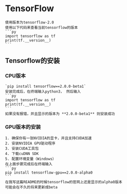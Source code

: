 # TensorFlow
    使用版本为tensorflow-2.0
    使用以下代码来查看当前tensorflow的版本
    ```py
    import tensorflow as tf
    print(tf.__version__)
    ```
## Tensorflow的安装
### CPU版本
    `pip install tensorflow==2.0.0-beta1`
    安装完成后，在终端输入python3， 然后输入
    ```py
    import tensorflow as tf
    print(tf.__version__)
    ```
    如果没有报错，并且显示的版本为 **2.0.0-beta1** 则安装成功
### GPU版本的安装
    1. 确保你有一张NVIDIA的显卡，并且支持CUDA加速
    2. 安装NVIDIA GPU驱动程序
    3. 安装CUDA工具包
    4. 下载cuDNN SDK
    5. 配置环境变量（Windows）
    在上面步骤完成后在终端输入
    ```py
    pip install tensorflow-gpu==2.0.0-alpha0
    ```
    在我写这篇README的时候tensorflow的官网上还是显示的alpha0版本
    可能会在不久的将来更新成beta
